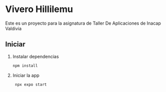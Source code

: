 # Vivero Hillilemu

Este es un proyecto para la asignatura de Taller De Aplicaciones de Inacap Valdivia

## Iniciar

1. Instalar dependencias

   ```bash
   npm install
   ```

2. Iniciar la app

   ```bash
    npx expo start
   ```



